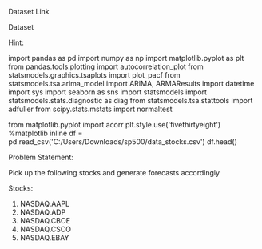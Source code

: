 Dataset Link

Dataset

Hint:

import pandas as pd
import numpy as np
import matplotlib.pyplot as plt
from pandas.tools.plotting import autocorrelation_plot
from statsmodels.graphics.tsaplots import plot_pacf
from statsmodels.tsa.arima_model import ARIMA, ARMAResults
import datetime
import sys
import seaborn as sns
import statsmodels
import statsmodels.stats.diagnostic as diag
from statsmodels.tsa.stattools import adfuller
from scipy.stats.mstats import normaltest

from matplotlib.pyplot import acorr
plt.style.use('fivethirtyeight')
%matplotlib inline
df = pd.read_csv('C:/Users/Downloads/sp500/data_stocks.csv')
df.head()



Problem Statement:

Pick up the following stocks and generate forecasts accordingly

Stocks:

1. NASDAQ.AAPL
2. NASDAQ.ADP
3. NASDAQ.CBOE
4. NASDAQ.CSCO
5. NASDAQ.EBAY
